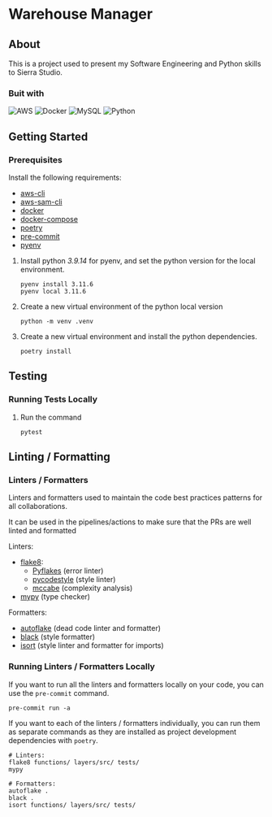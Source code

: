 # Warehouse Manager

## About

This is a project used to present my Software Engineering and Python skills to Sierra Studio.

### Buit with

![AWS](https://img.shields.io/badge/Amazon_AWS-FF9900?style=for-the-badge&logo=amazonaws&logoColor=white)
![Docker](https://img.shields.io/badge/Docker-2CA5E0?style=for-the-badge&logo=docker&logoColor=white)
![MySQL](https://img.shields.io/badge/MySQL-005C84?style=for-the-badge&logo=mysql&logoColor=white)
![Python](https://img.shields.io/badge/Python-FFD43B?style=for-the-badge&logo=python&logoColor=blue)

## Getting Started


### Prerequisites

Install the following requirements:
  - [aws-cli](https://aws.amazon.com/cli/)
  - [aws-sam-cli](https://docs.aws.amazon.com/serverless-application-model/latest/developerguide/install-sam-cli.html)
  - [docker](https://www.docker.com/)
  - [docker-compose](https://docs.docker.com/compose/)
  - [poetry](https://python-poetry.org/)
  - [pre-commit](https://pre-commit.com/)
  - [pyenv](https://github.com/pyenv/pyenv)

1. Install python *3.9.14* for pyenv, and set the python version for the local environment.
    ```
    pyenv install 3.11.6
    pyenv local 3.11.6
    ```
2. Create a new virtual environment of the python local version
    ```
    python -m venv .venv
    ```
3. Create a new virtual environment and install the python dependencies.
   ```
   poetry install
   ```
## Testing

### Running Tests Locally

1. Run the command
   ```
   pytest
   ```

## Linting / Formatting

### Linters / Formatters

Linters and formatters used to maintain the code best practices patterns for all collaborations.

It can be used in the pipelines/actions to make sure that the PRs are well linted and formatted

Linters:
  - [flake8](https://flake8.pycqa.org/en/latest/):
    - [Pyflakes](https://pypi.org/project/pyflakes/) (error linter)
    - [pycodestyle](https://pypi.org/project/pycodestyle/) (style linter)
    - [mccabe](https://pypi.org/project/mccabe/) (complexity analysis)
  - [mypy](https://mypy-lang.org/) (type checker)

Formatters:
  - [autoflake](https://pypi.org/project/autoflake/) (dead code linter and formatter)
  - [black](https://github.com/psf/black) (style formatter)
  - [isort](https://pycqa.github.io/isort/) (style linter and formatter for imports)

### Running Linters / Formatters Locally

If you want to run all the linters and formatters locally on your code, you can use the `pre-commit` command.
```
pre-commit run -a
```

If you want to each of the linters / formatters individually, you can run them as separate commands as they are
installed as project development dependencies with `poetry`.

```
# Linters:
flake8 functions/ layers/src/ tests/
mypy

# Formatters:
autoflake .
black .
isort functions/ layers/src/ tests/
```
